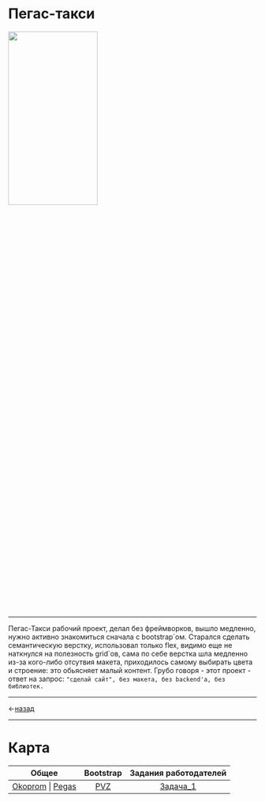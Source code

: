 # Пегас-такси <a name="title"></a>

<img width="60%" height="30%" src="https://github.com/Hiagar11/SandBox_Traning/blob/PegasTaxi_Landing/Pegas.gif">

____

Пегас-Такси рабочий проект, делал без фреймворков, вышло медленно, нужно активно знакомиться сначала с bootstrap\`ом. Старался сделать семантическую верстку, использовал только flex, видимо еще не наткнулся на полезность grid\`ов, сама по себе верстка шла медленно из-за кого-либо отсутвия макета, приходилось самому выбирать цвета и строение: это обьясняет малый контент. Грубо говоря - этот проект - ответ на запрос: `"сделай сайт", без макета, без backend'а, без библиотек.`

____


<-[назад](https://github.com/Hiagar11/SandBox_Traning#title)

____


# Карта 
| Общее | Bootstrap | Задания работодателей |
|:-----:|:---------:|:---------------------:|
|[Okoprom](https://github.com/Hiagar11/SandBox_Traning/tree/Okoprom#title) &#124; [Pegas](https://github.com/Hiagar11/SandBox_Traning/tree/PegasTaxi_Landing#title)|[PVZ](https://github.com/Hiagar11/Bootstrap/tree/First_project#title)|[Задача_1](https://github.com/Hiagar11/Task_for_work#title)|
